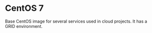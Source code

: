 # CentOS 7
Base CentOS image for several services used in cloud projects. It has a GRID environment.

